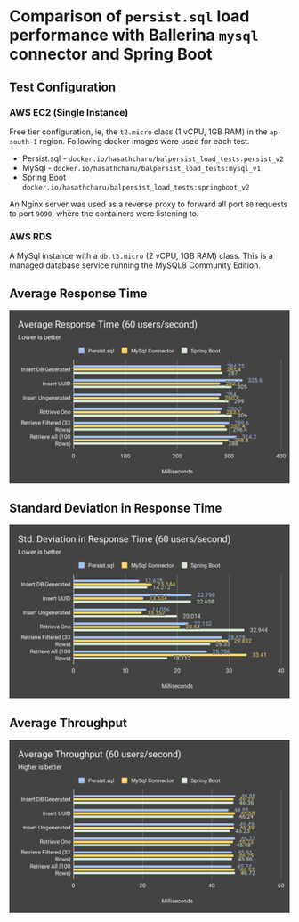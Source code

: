 # Comparison of `persist.sql` load performance with Ballerina `mysql` connector and Spring Boot

## Test Configuration

### AWS EC2 (Single Instance)
Free tier configuration, ie, the `t2.micro` class (1 vCPU, 1GB RAM) in the `ap-south-1` region. 
Following docker images were used for each test.

- Persist.sql - `docker.io/hasathcharu/balpersist_load_tests:persist_v2`
- MySql - `docker.io/hasathcharu/balpersist_load_tests:mysql_v1`
- Spring Boot `docker.io/hasathcharu/balpersist_load_tests:springboot_v2`

An Nginx server was used as a reverse proxy to forward all port `80` requests to port `9090`, where the containers were listening to.

### AWS RDS

A MySql instance with a `db.t3.micro` (2 vCPU, 1GB RAM) class. This is a managed database service running the MySQL8 Community Edition.

## Average Response Time

![Average Response Time Chart](./results/comparisons/Average%20Response%20Time%20(60%20users_second).svg)

## Standard Deviation in Response Time

![Std. Deviation in Response Time Chart](./results/comparisons/Std.%20Deviation%20in%20Response%20Time%20(60%20users_second).svg)

## Average Throughput

![Average Throughput Chart](./results/comparisons/Average%20Throughput%20(60%20users_second).svg)